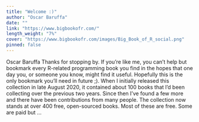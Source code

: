 ```yaml
---
title: "Welcome :)"
author: "Oscar Baruffa"
date: ""
link: "https://www.bigbookofr.com/"
length_weight: "7%"
cover: "https://www.bigbookofr.com/images/Big_Book_of_R_social.png"
pinned: false
---
```


Oscar Baruffa Thanks for stopping by. If you’re like me, you can’t help but bookmark every R-related programming book you find in the hopes that one day you, or someone you know, might find it useful. Hopefully this is the only bookmark you’ll need in future ;). When I initially released this collection in late August 2020, it contained about 100 books that I’d been collecting over the previous two years. Since then I’ve found a few more and there have been contributions from many people. The collection now stands at over 400 free, open-sourced books. Most of these are free. Some are paid but  ...

